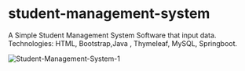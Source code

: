 # student-management-system
A Simple Student Management System Software that input data. Technologies: HTML, Bootstrap,Java , Thymeleaf, MySQL, Springboot.


![Student-Management-System-1](https://user-images.githubusercontent.com/68233867/183990839-1e70895b-b56a-4bbc-9bac-d993065c8d7b.jpg)
